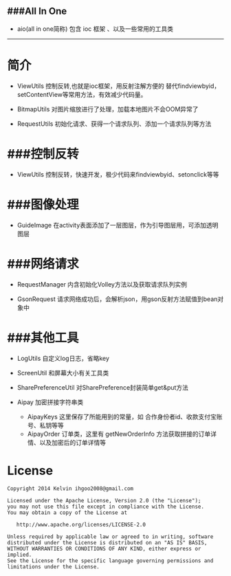 ###All In One 
--------------
* aio(all in one简称) 包含 ioc 框架 、以及一些常用的工具类
---------------
简介
=======

* ViewUtils 控制反转,也就是ioc框架，用反射注解方便的 替代findviewbyid，setContentView等常用方法，有效减少代码量。

* BitmapUtils 对图片缩放进行了处理，加载本地图片不会OOM异常了

* RequestUtils 初始化请求、获得一个请求队列、添加一个请求队列等方法

###控制反转
=======

* ViewUtils 控制反转，快速开发，极少代码来findviewbyid、setonclick等等


###图像处理
=======

* GuideImage 在activity表面添加了一层图层，作为引导图层用，可添加透明图层


###网络请求
=======

* RequestManager 内含初始化Volley方法以及获取请求队列实例

* GsonRequest 请求网络成功后，会解析json，用gson反射方法赋值到bean对象中


###其他工具
=======

* LogUtils 自定义log日志，省略key

* ScreenUtil 和屏幕大小有关工具类

* SharePreferenceUtil 对SharePreference封装简单get&put方法

* Aipay 加密拼接字符串类
	* AipayKeys 这里保存了所能用到的常量，如 合作身份者id、收款支付宝账号、私钥等等
	* AipayOrder 订单类，这里有 getNewOrderInfo 方法获取拼接的订单详情、以及加密后的订单详情等

License
=======

	Copyright 2014 Kelvin ihgoo2008@gmail.com
	
	Licensed under the Apache License, Version 2.0 (the "License");
	you may not use this file except in compliance with the License.
	You may obtain a copy of the License at
	
	   http://www.apache.org/licenses/LICENSE-2.0
	
	Unless required by applicable law or agreed to in writing, software
	distributed under the License is distributed on an "AS IS" BASIS,
	WITHOUT WARRANTIES OR CONDITIONS OF ANY KIND, either express or implied.
	See the License for the specific language governing permissions and
	limitations under the License.
